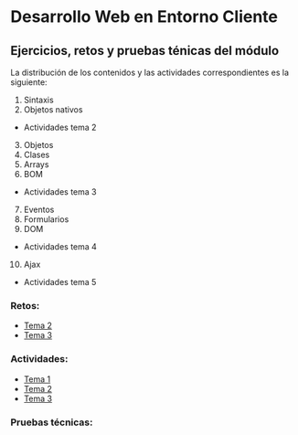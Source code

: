 # Desarrollo Web en Entorno Cliente
## Ejercicios, retos y pruebas ténicas del módulo

La distribución de los contenidos y las actividades correspondientes es la siguiente:
1. Sintaxis
2. Objetos nativos
- Actividades tema 2
3. Objetos
4. Clases
5. Arrays
6. BOM
- Actividades tema 3
7. Eventos
8. Formularios
9. DOM
- Actividades tema 4
10. Ajax
- Actividades tema 5

### Retos:
- [Tema 2](./01-js/retos/02-retos.md)
- [Tema 3](./01-js/retos/03-retos.md)

### Actividades:
- [Tema 1](./01-js/actividades/tema1/01-actividades.md)
- [Tema 2](./01-js/actividades/tema2/02-actividades.md)
- [Tema 3](./01-js/actividades/tema3/03-actividades.md)

### Pruebas técnicas: